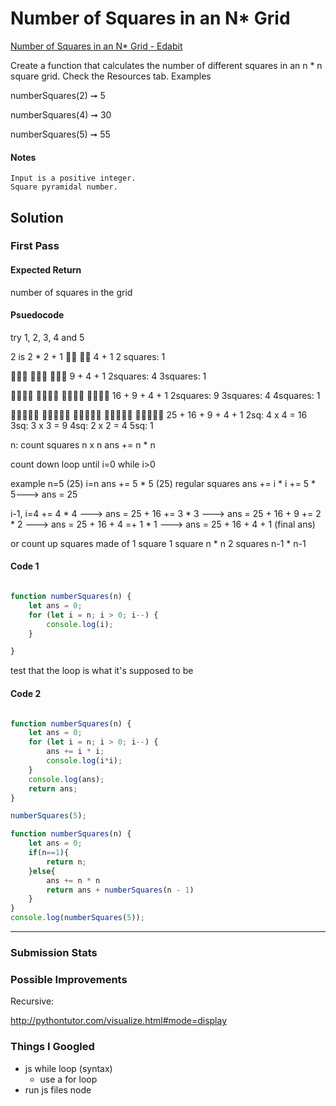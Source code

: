 # Number of Squares in an N* Grid

[Number of Squares in an N* Grid - Edabit](https://edabit.com/challenge/RGQXN4TG2CQoBAReQ)

Create a function that calculates the number of different squares in an n * n square grid. Check the Resources tab.
Examples

numberSquares(2) ➞ 5

numberSquares(4) ➞ 30

numberSquares(5) ➞ 55

#### Notes

    Input is a positive integer.
    Square pyramidal number.


## Solution

### First Pass

#### Expected Return
number of squares in the grid

#### Psuedocode

try 1, 2, 3, 4 and 5

2 is 2 * 2 + 1
🔲🔲
🔲🔲
4 + 1
2 squares: 1

🔲🔲🔲
🔲🔲🔲
🔲🔲🔲
9 + 4 + 1
2squares: 4
3squares: 1

🔲🔲🔲🔲
🔲🔲🔲🔲
🔲🔲🔲🔲
🔲🔲🔲🔲
16 + 9 + 4 + 1
2squares: 9
3squares: 4
4squares: 1

🔲🔲🔲🔲🔲
🔲🔲🔲🔲🔲
🔲🔲🔲🔲🔲
🔲🔲🔲🔲🔲
🔲🔲🔲🔲🔲
25 + 16 + 9 + 4 + 1
2sq: 4 x 4 = 16
3sq: 3 x 3 = 9
4sq: 2 x 2 = 4
5sq: 1

n: count squares n x n
ans += n * n

count down
loop until i=0
while i>0

example n=5 (25)
i=n
ans += 5 * 5 (25) regular squares
ans += i * i
+= 5 * 5---> ans = 25

i-1, i=4
+= 4 * 4 ---> ans = 25 + 16
+= 3 * 3 ---> ans = 25 + 16 + 9
+= 2 * 2 ---> ans = 25 + 16 + 4
=+ 1 * 1 ---> ans = 25 + 16 + 4 + 1 (final ans)

or count up
squares made of 1 square
1 square n * n
2 squares n-1 * n-1

#### Code 1
```javascript

function numberSquares(n) {
	let ans = 0;
    for (let i = n; i > 0; i--) {
        console.log(i);
    }

}

```
test that the loop is what it's supposed to be

#### Code 2

```javascript

function numberSquares(n) {
	let ans = 0;
    for (let i = n; i > 0; i--) {
        ans += i * i;
        console.log(i*i);
    }
    console.log(ans);
    return ans;
}

numberSquares(5);
```

```javascript
function numberSquares(n) {
    let ans = 0;
    if(n==1){
        return n;
    }else{
        ans += n * n
        return ans + numberSquares(n - 1)
    }
}
console.log(numberSquares(5));
```


-----

### Submission Stats

### Possible Improvements

Recursive:

http://pythontutor.com/visualize.html#mode=display



### Things I Googled

* js while loop (syntax)
    * use a for loop
* run js files node